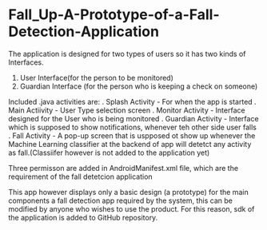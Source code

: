 # Fall_Up-A-Prototype-of-a-Fall-Detection-Application

The application is designed for two types of users so it has two kinds of Interfaces.
1) User Interface(for the person to be monitored)
2) Guardian Interface (for the person who is keeping a check on someone)

Included .java activities are:
. Splash Activity   - For when the app is started
. Main Actiivity    - User Type selection screen
. Monitor Activity  - Interface designed for the User who is being monitored 
. Guardian Activity - Interface which is supposed to show notifications, whenever teh other side user falls 
. Fall Activity     - A pop-up screen that is uspposed ot show up whenever the Machine Learning classifier at the backend of app will detetct any activity as fall.(Classiifer however is not added to the application yet)

Three permisson are added in AndroidManifest.xml file, which are the requirement of the fall detetcion application
<uses-permission android:name="android.permission.BLUETOOTH" />
<uses-permission android:name="android.permission.BLUETOOTH_ADMIN" />
<uses-permission android:name="android.permission.ACCESS_FINE_LOCATION" />

This app however displays only a basic design (a prototype) for the main components a  fall detection app required by the system, this can be modified by anyone who wishes to use the product.
For this reason, sdk of the application is added to GitHub repository.
